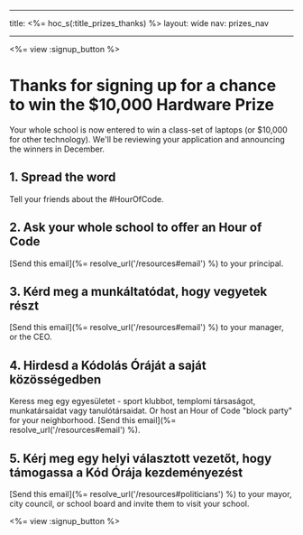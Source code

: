 * * *

title: <%= hoc_s(:title_prizes_thanks) %> layout: wide nav: prizes_nav

* * *

<%= view :signup_button %>

# Thanks for signing up for a chance to win the $10,000 Hardware Prize

Your whole school is now entered to win a class-set of laptops (or $10,000 for other technology). We'll be reviewing your application and announcing the winners in December.

## 1. Spread the word

Tell your friends about the #HourOfCode.

## 2. Ask your whole school to offer an Hour of Code

[Send this email](%= resolve_url('/resources#email') %) to your principal.

## 3. Kérd meg a munkáltatódat, hogy vegyetek részt

[Send this email](%= resolve_url('/resources#email') %) to your manager, or the CEO.

## 4. Hirdesd a Kódolás Óráját a saját közösségedben

Keress meg egy egyesületet - sport klubbot, templomi társaságot, munkatársaidat vagy tanulótársaidat. Or host an Hour of Code "block party" for your neighborhood. [Send this email](%= resolve_url('/resources#email') %).

## 5. Kérj meg egy helyi választott vezetőt, hogy támogassa a Kód Órája kezdeményezést

[Send this email](%= resolve_url('/resources#politicians') %) to your mayor, city council, or school board and invite them to visit your school.

<%= view :signup_button %>